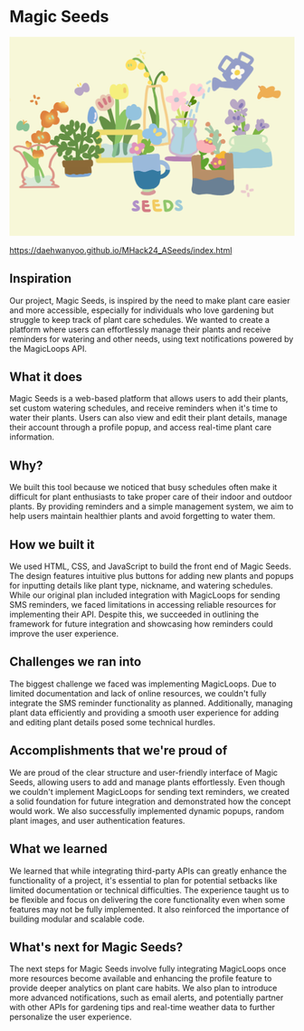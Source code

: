 # Magic Seeds
[![Thumbnail](assets/img/thumbnail.png)](https://daehwanyoo.github.io/MHack24_ASeeds/index.html)

https://daehwanyoo.github.io/MHack24_ASeeds/index.html

## Inspiration
Our project, Magic Seeds, is inspired by the need to make plant care easier and more accessible, especially for individuals who love gardening but struggle to keep track of plant care schedules. We wanted to create a platform where users can effortlessly manage their plants and receive reminders for watering and other needs, using text notifications powered by the MagicLoops API.

## What it does
Magic Seeds is a web-based platform that allows users to add their plants, set custom watering schedules, and receive reminders when it's time to water their plants. Users can also view and edit their plant details, manage their account through a profile popup, and access real-time plant care information.

## Why?
We built this tool because we noticed that busy schedules often make it difficult for plant enthusiasts to take proper care of their indoor and outdoor plants. By providing reminders and a simple management system, we aim to help users maintain healthier plants and avoid forgetting to water them.

## How we built it
We used HTML, CSS, and JavaScript to build the front end of Magic Seeds. The design features intuitive plus buttons for adding new plants and popups for inputting details like plant type, nickname, and watering schedules. While our original plan included integration with MagicLoops for sending SMS reminders, we faced limitations in accessing reliable resources for implementing their API. Despite this, we succeeded in outlining the framework for future integration and showcasing how reminders could improve the user experience.

## Challenges we ran into
The biggest challenge we faced was implementing MagicLoops. Due to limited documentation and lack of online resources, we couldn't fully integrate the SMS reminder functionality as planned. Additionally, managing plant data efficiently and providing a smooth user experience for adding and editing plant details posed some technical hurdles.

## Accomplishments that we're proud of
We are proud of the clear structure and user-friendly interface of Magic Seeds, allowing users to add and manage plants effortlessly. Even though we couldn't implement MagicLoops for sending text reminders, we created a solid foundation for future integration and demonstrated how the concept would work. We also successfully implemented dynamic popups, random plant images, and user authentication features.

## What we learned
We learned that while integrating third-party APIs can greatly enhance the functionality of a project, it's essential to plan for potential setbacks like limited documentation or technical difficulties. The experience taught us to be flexible and focus on delivering the core functionality even when some features may not be fully implemented. It also reinforced the importance of building modular and scalable code.

## What's next for Magic Seeds?
The next steps for Magic Seeds involve fully integrating MagicLoops once more resources become available and enhancing the profile feature to provide deeper analytics on plant care habits. We also plan to introduce more advanced notifications, such as email alerts, and potentially partner with other APIs for gardening tips and real-time weather data to further personalize the user experience.

